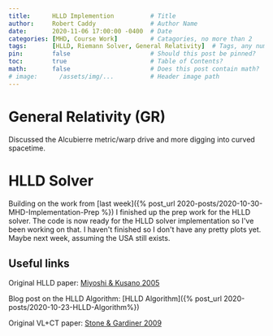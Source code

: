 ```yaml
---
title:      HLLD Implemention          # Title
author:     Robert Caddy               # Author Name
date:       2020-11-06 17:00:00 -0400  # Date
categories: [MHD, Course Work]         # Catagories, no more than 2
tags:       [HLLD, Riemann Solver, General Relativity]  # Tags, any number
pin:        false                      # Should this post be pinned?
toc:        true                       # Table of Contents?
math:       false                      # Does this post contain math?
# image:      /assets/img/...          # Header image path
---
```



# General Relativity (GR)
Discussed the Alcubierre metric/warp drive and more digging into curved
spacetime.

# HLLD Solver
Building on the work from [last week]({% post_url 2020-posts/2020-10-30-MHD-Implementation-Prep %}) I finished up the prep work for the HLLD solver. The code is now ready for the HLLD solver implementation so I've been working on that. I haven't finished so I don't have any pretty plots yet. Maybe next week, assuming the USA still exists.


## Useful links
Original HLLD paper: [Miyoshi & Kusano 2005](https://www.sciencedirect.com/science/article/pii/S0021999105001142?via%3Dihub)

Blog post on the HLLD Algorithm: [HLLD Algorithm]({% post_url 2020-posts/2020-10-23-HLLD-Algorithm%})

Original VL+CT paper: [Stone & Gardiner 2009](https://www.sciencedirect.com/science/article/abs/pii/S1384107608000754?via%3Dihub)
